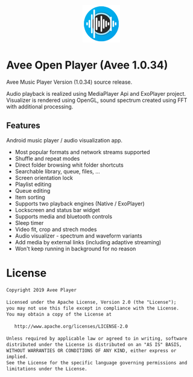 
<p align="center">
  <img width="100" height="100" src="app/src/main/res/drawable-xxxhdpi/ic_launcher.png">
</p>

# Avee Open Player (Avee 1.0.34)

Avee Music Player Version (1.0.34) source release.


Audio playback is realized using MediaPlayer Api and ExoPlayer project. 
Visualizer is rendered using OpenGL, sound spectrum created using FFT with additional processing. 

## Features

Android music player / audio visualization app. 

* Most popular formats and network streams supported
* Shuffle and repeat modes
* Direct folder browsing whit folder shortcuts
* Searchable library, queue, files, ...
* Screen orientation lock
* Playlist editing
* Queue editing
* Item sorting
* Supports two playback engines (Native / ExoPlayer)
* Lockscreen and status bar widget
* Supports media and bluetooth controls
* Sleep timer
* Video fit, crop and strech modes
* Audio visualizer - spectrum and waveform variants
* Add media by external links (including adaptive streaming)
* Won't keep running in background for no reason


# License

    Copyright 2019 Avee Player

    Licensed under the Apache License, Version 2.0 (the "License");
    you may not use this file except in compliance with the License.
    You may obtain a copy of the License at

       http://www.apache.org/licenses/LICENSE-2.0

    Unless required by applicable law or agreed to in writing, software
    distributed under the License is distributed on an "AS IS" BASIS,
    WITHOUT WARRANTIES OR CONDITIONS OF ANY KIND, either express or implied.
    See the License for the specific language governing permissions and
    limitations under the License.
